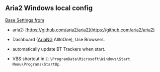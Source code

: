 ## Aria2 Windows local config

[Base Settings from](https://github.com/P3TERX/aria2.conf/blob/master/aria2.conf)

- aria2: [https://github.com/aria2/aria2](https://github.com/aria2/aria2)

- Dashboard ([AriaNG](https://github.com/mayswind/AriaNg) AllInOne), Use Browsers.

- automatically update BT Trackers when start.

- VBS shortcut in `C:\ProgramData\Microsoft\Windows\Start Menu\Programs\StartUp`.
